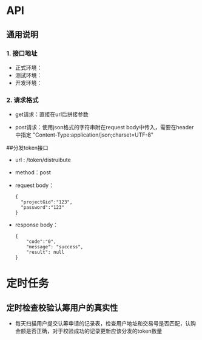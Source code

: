 <!-- toc -->

# API

## 通用说明

### 1. 接口地址

- 正式环境：
- 测试环境：
- 开发环境：

### 2. 请求格式

- get请求：直接在url后拼接参数

- post请求：使用json格式的字符串附在request body中传入，需要在header中指定 "Content-Type:application/json;charset=UTF-8"

##分发token接口

- url : /token/distruibute

- method：post

- request body：

  ```
  {
  	"projectGid":"123",
  	"password":"123"
  }
  ```

- response body：

  ```
  {
      "code":"0",
      "message": "success",
      "result": null
  }
  ```



# 定时任务

## 定时检查校验认筹用户的真实性

- 每天扫描用户提交认筹申请的记录表，检查用户地址和交易号是否匹配，认购金额是否正确，对于校验成功的记录更新应该分发的token数量